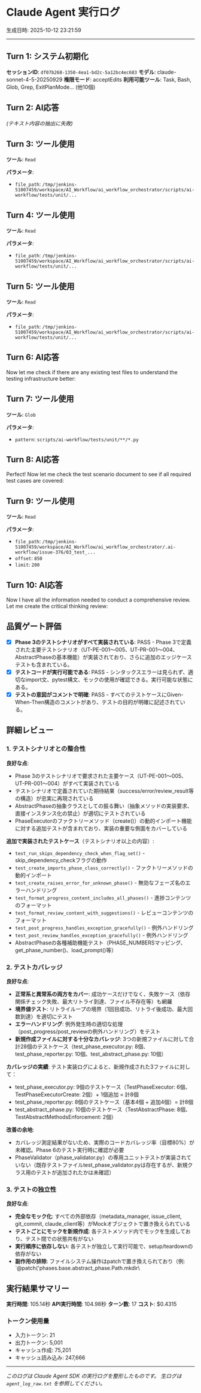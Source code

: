 # Claude Agent 実行ログ

生成日時: 2025-10-12 23:21:59

---

## Turn 1: システム初期化

**セッションID**: `df07b268-1350-4ea1-bd2c-5a12bc4ec683`
**モデル**: claude-sonnet-4-5-20250929
**権限モード**: acceptEdits
**利用可能ツール**: Task, Bash, Glob, Grep, ExitPlanMode... (他10個)

## Turn 2: AI応答

*(テキスト内容の抽出に失敗)*

## Turn 3: ツール使用

**ツール**: `Read`

**パラメータ**:
- `file_path`: `/tmp/jenkins-51007459/workspace/AI_Workflow/ai_workflow_orchestrator/scripts/ai-workflow/tests/unit/...`

## Turn 4: ツール使用

**ツール**: `Read`

**パラメータ**:
- `file_path`: `/tmp/jenkins-51007459/workspace/AI_Workflow/ai_workflow_orchestrator/scripts/ai-workflow/tests/unit/...`

## Turn 5: ツール使用

**ツール**: `Read`

**パラメータ**:
- `file_path`: `/tmp/jenkins-51007459/workspace/AI_Workflow/ai_workflow_orchestrator/scripts/ai-workflow/tests/unit/...`

## Turn 6: AI応答

Now let me check if there are any existing test files to understand the testing infrastructure better:

## Turn 7: ツール使用

**ツール**: `Glob`

**パラメータ**:
- `pattern`: `scripts/ai-workflow/tests/unit/**/*.py`

## Turn 8: AI応答

Perfect! Now let me check the test scenario document to see if all required test cases are covered:

## Turn 9: ツール使用

**ツール**: `Read`

**パラメータ**:
- `file_path`: `/tmp/jenkins-51007459/workspace/AI_Workflow/ai_workflow_orchestrator/.ai-workflow/issue-376/03_test_...`
- `offset`: `850`
- `limit`: `200`

## Turn 10: AI応答

Now I have all the information needed to conduct a comprehensive review. Let me create the critical thinking review:

## 品質ゲート評価

- [x] **Phase 3のテストシナリオがすべて実装されている**: PASS - Phase 3で定義された主要テストシナリオ（UT-PE-001～005、UT-PR-001～004、AbstractPhaseの基本機能）が実装されており、さらに追加のエッジケーステストも含まれている。
- [x] **テストコードが実行可能である**: PASS - シンタックスエラーは見られず、適切なimport文、pytest構文、モックの使用が確認できる。実行可能な状態にある。
- [x] **テストの意図がコメントで明確**: PASS - すべてのテストケースにGiven-When-Then構造のコメントがあり、テストの目的が明確に記述されている。

## 詳細レビュー

### 1. テストシナリオとの整合性

**良好な点**:
- Phase 3のテストシナリオで要求された主要ケース（UT-PE-001～005、UT-PR-001～004）がすべて実装されている
- テストシナリオで定義されていた期待結果（success/error/review_result等の構造）が忠実に再現されている
- AbstractPhaseの抽象クラスとしての振る舞い（抽象メソッドの実装要求、直接インスタンス化の禁止）が適切にテストされている
- PhaseExecutorのファクトリーメソッド（create()）の動的インポート機能に対する追加テストが含まれており、実装の重要な側面をカバーしている

**追加で実装されたテストケース**（テストシナリオ以上の内容）:
- `test_run_skips_dependency_check_when_flag_set()` - skip_dependency_checkフラグの動作
- `test_create_imports_phase_class_correctly()` - ファクトリーメソッドの動的インポート
- `test_create_raises_error_for_unknown_phase()` - 無効なフェーズ名のエラーハンドリング
- `test_format_progress_content_includes_all_phases()` - 進捗コンテンツのフォーマット
- `test_format_review_content_with_suggestions()` - レビューコンテンツのフォーマット
- `test_post_progress_handles_exception_gracefully()` - 例外ハンドリング
- `test_post_review_handles_exception_gracefully()` - 例外ハンドリング
- AbstractPhaseの各種補助機能テスト（PHASE_NUMBERSマッピング、get_phase_number()、load_prompt()等）

### 2. テストカバレッジ

**良好な点**:
- **正常系と異常系の両方をカバー**: 成功ケースだけでなく、失敗ケース（依存関係チェック失敗、最大リトライ到達、ファイル不存在等）も網羅
- **境界値テスト**: リトライループの境界（1回目成功、リトライ後成功、最大回数到達）を適切にテスト
- **エラーハンドリング**: 例外発生時の適切な処理（post_progress/post_reviewの例外ハンドリング）をテスト
- **新規作成ファイルに対する十分なカバレッジ**: 3つの新規ファイルに対して合計28個のテストケース（test_phase_executor.py: 8個、test_phase_reporter.py: 10個、test_abstract_phase.py: 10個）

**カバレッジの実績**:
テスト実装ログによると、新規作成された3ファイルに対して：
- test_phase_executor.py: 9個のテストケース（TestPhaseExecutor: 6個、TestPhaseExecutorCreate: 2個）+ 1個追加 = 計8個
- test_phase_reporter.py: 8個のテストケース（基本4個 + 追加4個）= 計8個  
- test_abstract_phase.py: 10個のテストケース（TestAbstractPhase: 8個、TestAbstractMethodsEnforcement: 2個）

**改善の余地**:
- カバレッジ測定結果がないため、実際のコードカバレッジ率（目標80%）が未確認。Phase 6のテスト実行時に確認が必要
- PhaseValidator（phase_validator.py）の専用ユニットテストが実装されていない（既存テストファイルtest_phase_validator.pyは存在するが、新規クラス用のテストが追加されたかは未確認）

### 3. テストの独立性

**良好な点**:
- **完全なモック化**: すべての外部依存（metadata_manager, issue_client, git_commit, claude_client等）がMockオブジェクトで置き換えられている
- **テストごとにモックを新規作成**: 各テストメソッド内でモックを生成しており、テスト間での状態共有がない
- **実行順序に依存しない**: 各テストが独立して実行可能で、setup/teardownの依存がない
- **副作用の排除**: ファイルシステム操作はpatchで置き換えられており（例: `@patch('phases.base.abstract_phase.Path.mkdir\

## 実行結果サマリー

**実行時間**: 105.14秒
**API実行時間**: 104.98秒
**ターン数**: 17
**コスト**: $0.4315

### トークン使用量
- 入力トークン: 21
- 出力トークン: 5,001
- キャッシュ作成: 75,201
- キャッシュ読み込み: 247,666

---

*このログは Claude Agent SDK の実行ログを整形したものです。*
*生ログは `agent_log_raw.txt` を参照してください。*